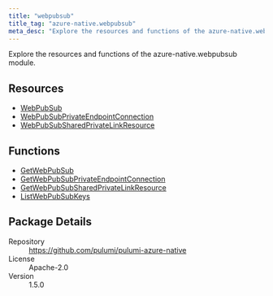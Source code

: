 ```yaml
---
title: "webpubsub"
title_tag: "azure-native.webpubsub"
meta_desc: "Explore the resources and functions of the azure-native.webpubsub module."
---
```


<!-- WARNING: this file was generated by Pulumi Docs Generator. -->
<!-- Do not edit by hand unless you're certain you know what you are doing! -->

Explore the resources and functions of the azure-native.webpubsub module.

<h2 id="resources">Resources</h2>
<ul class="api">
    <li><a href="webpubsub" title="WebPubSub"><span class="symbol resource"></span>WebPubSub</a></li>
    <li><a href="webpubsubprivateendpointconnection" title="WebPubSubPrivateEndpointConnection"><span class="symbol resource"></span>WebPubSubPrivateEndpointConnection</a></li>
    <li><a href="webpubsubsharedprivatelinkresource" title="WebPubSubSharedPrivateLinkResource"><span class="symbol resource"></span>WebPubSubSharedPrivateLinkResource</a></li>
</ul>

<h2 id="functions">Functions</h2>
<ul class="api">
    <li><a href="getwebpubsub" title="GetWebPubSub"><span class="symbol function"></span>GetWebPubSub</a></li>
    <li><a href="getwebpubsubprivateendpointconnection" title="GetWebPubSubPrivateEndpointConnection"><span class="symbol function"></span>GetWebPubSubPrivateEndpointConnection</a></li>
    <li><a href="getwebpubsubsharedprivatelinkresource" title="GetWebPubSubSharedPrivateLinkResource"><span class="symbol function"></span>GetWebPubSubSharedPrivateLinkResource</a></li>
    <li><a href="listwebpubsubkeys" title="ListWebPubSubKeys"><span class="symbol function"></span>ListWebPubSubKeys</a></li>
</ul>

<h2 id="package-details">Package Details</h2>
<dl class="package-details">
	<dt>Repository</dt>
	<dd><a href="https://github.com/pulumi/pulumi-azure-native">https://github.com/pulumi/pulumi-azure-native</a></dd>
	<dt>License</dt>
	<dd>Apache-2.0</dd>
	<dt>Version</dt>
	<dd>1.5.0</dd>
</dl>

